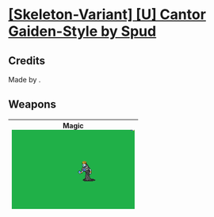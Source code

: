 # [\[Skeleton-Variant\] \[U\] Cantor Gaiden-Style by Spud](./)
## Credits

Made by .

## Weapons

| <b>Magic</b><br/><img alt="Magic animation" src="./6.%20Magic/Magic.gif"/> |
| :---: |
